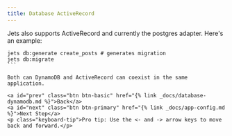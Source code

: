 ```yaml
---
title: Database ActiveRecord
---
```


Jets also supports ActiveRecord and currently the postgres adapter. Here's an example:

````
jets db:generate create_posts # generates migration
jets db:migrate
```

Both can DynamoDB and ActiveRecord can coexist in the same application.

<a id="prev" class="btn btn-basic" href="{% link _docs/database-dynamodb.md %}">Back</a>
<a id="next" class="btn btn-primary" href="{% link _docs/app-config.md %}">Next Step</a>
<p class="keyboard-tip">Pro tip: Use the <- and -> arrow keys to move back and forward.</p>
